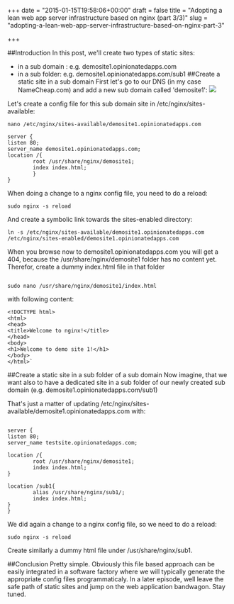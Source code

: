 +++
date = "2015-01-15T19:58:06+00:00"
draft = false
title = "Adopting a lean web app server infrastructure based on nginx (part 3/3)"
slug = "adopting-a-lean-web-app-server-infrastructure-based-on-nginx-part-3"

+++

##Introduction
In this post, we'll create two types of static sites:

* in a sub domain : e.g. demosite1.opinionatedapps.com
* in a sub folder: e.g. demosite1.opinionatedapps.com/sub1
##Create a static site in a sub domain
First let's go to our DNS (in my case NameCheap.com) and add a new sub domain called 'demosite1':
![](http://blog.opinionatedapps.com/content/images/2015/01/nginx2_2.png)

Let's create a config file for this sub domain site in /etc/nginx/sites-available:
<pre><code class="language-bash">nano /etc/nginx/sites-available/demosite1.opinionatedapps.com</code></pre>
<pre><code>server {
listen 80;
server_name demosite1.opinionatedapps.com;
location /{
        root /usr/share/nginx/demosite1;
        index index.html;
        }
}
</code></pre>
When doing a change to a nginx config file, you need to do a reload:
<pre><code class="language-bash">sudo nginx -s reload
</code></pre>
And create a symbolic link towards the sites-enabled directory:
<pre><code class="language-bash">ln -s /etc/nginx/sites-available/demosite1.opinionatedapps.com /etc/nginx/sites-enabled/demosite1.opinionatedapps.com</code></pre>
When you browse now to demosite1.opinionatedapps.com you will get a 404, because the /usr/share/nginx/demosite1 folder has no content yet. Therefor, create a dummy index.html file in that folder
<pre><code class="language-bash">
sudo nano /usr/share/nginx/demosite1/index.html
</code></pre>
with following content:
```
<!DOCTYPE html>
<html>
<head>
<title>Welcome to nginx!</title>
</head>
<body>
<h1>Welcome to demo site 1!</h1>
</body>
</html>`
```

##Create a static site in a sub folder of a sub domain
Now imagine, that we want also to have a dedicated site in a sub folder of our newly created sub domain (e.g. demosite1.opinionatedapps.com/sub1)

That's just a matter of updating /etc/nginx/sites-available/demosite1.opinionatedapps.com with:
<pre><code>
server {
listen 80;
server_name testsite.opinionatedapps.com;

location /{
        root /usr/share/nginx/demosite1;
        index index.html;
}

location /sub1{
        alias /usr/share/nginx/sub1/;
        index index.html;
}
}
</code></pre>
We did again a change to a nginx config file, so we need to do a reload:
<pre><code class="language-bash">sudo nginx -s reload
</code></pre>
Create similarly a dummy html file under /usr/share/nginx/sub1.

##Conclusion
Pretty simple. Obviously this file based approach can be easily integrated in a software factory  where we will typically generate the appropriate config files programmaticaly.
In a later episode, well leave the safe path of static sites and jump on the web application bandwagon.
Stay tuned.
